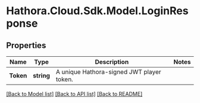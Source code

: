 # Hathora.Cloud.Sdk.Model.LoginResponse

## Properties

Name | Type | Description | Notes
------------ | ------------- | ------------- | -------------
**Token** | **string** | A unique Hathora-signed JWT player token. | 

[[Back to Model list]](../README.md#documentation-for-models) [[Back to API list]](../README.md#documentation-for-api-endpoints) [[Back to README]](../README.md)

